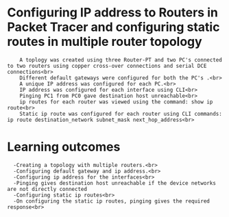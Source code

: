 # Configuring IP address to Routers in Packet Tracer and configuring static routes in multiple router topology<br>

        A toplogy was created using three Router-PT and two PC's connected to two routers using copper cross-over connections and serial DCE connections<br>
        Different default gateways were configured for both the PC's .<br>
        A unique IP address was configured for each PC.<br>
        IP address was configured for each interface using CLI<br>
        Pinging PC1 from PC0 gave destination host unreachable<br>
        ip routes for each router was viewed using the command: show ip route<br>
        Static ip route was configured for each router using CLI commands: ip route destination_network subnet_mask next_hop_address<br>





# Learning outcomes<br>
      -Creating a topology with multiple routers.<br>
      -Configuring default gateway and ip address.<br>
      -Configuring ip address for the interfaces<br>
      -Pinging gives destination host unreachable if the device networks are not directly connected
      -Configuring static ip routes<br>
      -On configuring the static ip routes, pinging gives the required response<br>
